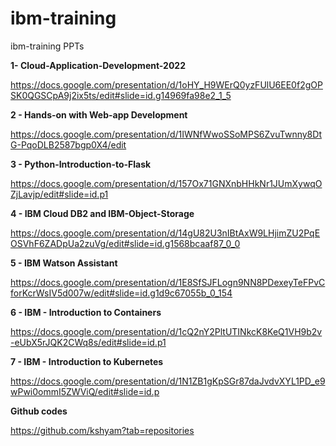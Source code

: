 
# ibm-training
ibm-training PPTs 

**1- Cloud-Application-Development-2022**

https://docs.google.com/presentation/d/1oHY_H9WErQ0yzFUlU6EE0f2gOPSK0QGSCpA9j2ix5ts/edit#slide=id.g14969fa98e2_1_5 

**2 - Hands-on with Web-app Development**

https://docs.google.com/presentation/d/1IWNfWwoSSoMPS6ZvuTwnny8DtG-PqoDLB2587bgp0X4/edit

**3 - Python-Introduction-to-Flask**

https://docs.google.com/presentation/d/157Ox71GNXnbHHkNr1JUmXywqOZjLavjp/edit#slide=id.p1

**4 - IBM Cloud DB2 and IBM-Object-Storage**

https://docs.google.com/presentation/d/14gU82U3nIBtAxW9LHjimZU2PqEOSVhF6ZADpUa2zuVg/edit#slide=id.g1568bcaaf87_0_0

**5 - IBM Watson Assistant**

https://docs.google.com/presentation/d/1E8SfSJFLogn9NN8PDexeyTeFPvCforKcrWsIV5d007w/edit#slide=id.g1d9c67055b_0_154

**6 - IBM - Introduction to Containers**

https://docs.google.com/presentation/d/1cQ2nY2PltUTINkcK8KeQ1VH9b2v-eUbX5rJQK2CWq8s/edit#slide=id.p1

**7 - IBM - Introduction to Kubernetes**

https://docs.google.com/presentation/d/1N1ZB1gKpSGr87daJvdvXYL1PD_e9wPwi0ommI5ZWViQ/edit#slide=id.p

**Github codes** 

https://github.com/kshyam?tab=repositories
